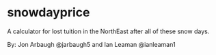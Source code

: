 # snowdayprice
A calculator for lost tuition in the NorthEast after all of these snow days.

By: Jon Arbaugh @jarbaugh5 and Ian Leaman @ianleaman1